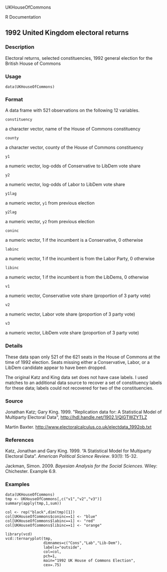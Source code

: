 UKHouseOfCommons

R Documentation

## 1992 United Kingdom electoral returns

### Description

Electoral returns, selected constituencies, 1992 general election for the
British House of Commons

### Usage

    data(UKHouseOfCommons)

### Format

A data frame with 521 observations on the following 12 variables.

`constituency`

a character vector, name of the House of Commons constituency

`county`

a character vector, county of the House of Commons constituency

`y1`

a numeric vector, log-odds of Conservative to LibDem vote share

`y2`

a numeric vector, log-odds of Labor to LibDem vote share

`y1lag`

a numeric vector, `y1` from previous election

`y2lag`

a numeric vector, `y2` from previous election

`coninc`

a numeric vector, 1 if the incumbent is a Conservative, 0 otherwise

`labinc`

a numeric vector, 1 if the incumbent is from the Labor Party, 0 otherwise

`libinc`

a numeric vector, 1 if the incumbent is from the LibDems, 0 otherwise

`v1`

a numeric vector, Conservative vote share (proportion of 3 party vote)

`v2`

a numeric vector, Labor vote share (proportion of 3 party vote)

`v3`

a numeric vector, LibDem vote share (proportion of 3 party vote)

### Details

These data span only 521 of the 621 seats in the House of Commons at the time
of 1992 election. Seats missing either a Conservative, Labor, or a LibDem
candidate appear to have been dropped.

The original Katz and King data set does not have case labels. I used matches
to an additional data source to recover a set of constituency labels for these
data; labels could not recovered for two of the constituencies.

### Source

Jonathan Katz; Gary King. 1999. "Replication data for: A Statistical Model of
Multiparty Electoral Data", <http://hdl.handle.net/1902.1/QIGTWZYTLZ>

Martin Baxter. <http://www.electoralcalculus.co.uk/electdata_1992ob.txt>

### References

Katz, Jonathan and Gary King. 1999. “A Statistical Model for Multiparty
Electoral Data”. _American Political Science Review_. 93(1): 15-32.

Jackman, Simon. 2009. _Bayesian Analysis for the Social Sciences_. Wiley:
Chichester. Example 6.9.

### Examples

    
    data(UKHouseOfCommons)
    tmp <- UKHouseOfCommons[,c("v1","v2","v3")] 
    summary(apply(tmp,1,sum))
    
    col <- rep("black",dim(tmp)[1])
    col[UKHouseOfCommons$coninc==1] <- "blue"
    col[UKHouseOfCommons$labinc==1] <- "red"
    col[UKHouseOfCommons$libinc==1] <- "orange"
    
    library(vcd)
    vcd::ternaryplot(tmp,
                     dimnames=c("Cons","Lab","Lib-Dem"),
                     labels="outside",
                     col=col,
                     pch=1,
                     main="1992 UK House of Commons Election",
                     cex=.75)

